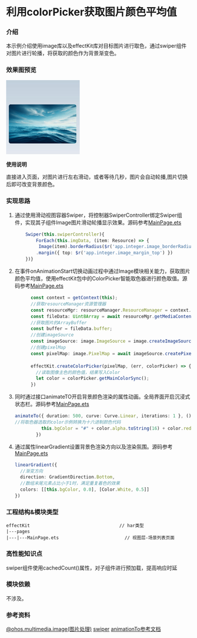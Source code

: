 # 利用colorPicker获取图片颜色平均值

### 介绍

本示例介绍使用image库以及effectKit库对目标图片进行取色，通过swiper组件对图片进行轮播，将获取的颜色作为背景渐变色。
### 效果图预览

<img src="../../product/entry/src/main/resources/base/media/color_picker.gif" width="200">

**使用说明**

直接进入页面，对图片进行左右滑动，或者等待几秒，图片会自动轮播,图片切换后即可改变背景颜色。

### 实现思路

1. 通过使用滑动视图容器Swiper，将控制器SwiperController绑定Swiper组件，实现其子组件Image图片滑动轮播显示效果。源码参考[MainPage.ets](./src/main/ets/components/mainpage/MainPage.ets)
    ```typescript
        Swiper(this.swiperController){
            ForEach(this.imgData, (item: Resource) => {
             Image(item).borderRadius($r('app.integer.image_borderRadius'))
            .margin({ top: $r('app.integer.image_margin_top') })
        })}
    ```
2. 在事件onAnimationStart切换动画过程中通过Image模块相关能力，获取图片颜色平均值，使用effectKit包中的ColorPicker智能取色器进行颜色取值。源码参考[MainPage.ets](./src/main/ets/components/mainpage/MainPage.ets)
    ```typescript
          const context = getContext(this);
          //获取resourceManager资源管理器
          const resourceMgr: resourceManager.ResourceManager = context.resourceManager;
          const fileData: Uint8Array = await resourceMgr.getMediaContent(this.imgData[targetIndex]);
          //获取图片的ArrayBuffer
          const buffer = fileData.buffer;
          //创建imageSource
          const imageSource: image.ImageSource = image.createImageSource(buffer);
          //创建pixelMap
          const pixelMap: image.PixelMap = await imageSource.createPixelMap();

          effectKit.createColorPicker(pixelMap, (err, colorPicker) => {
            //读取图像主色的颜色值，结果写入Color
            let color = colorPicker.getMainColorSync();
          })
    ```
3. 同时通过接口animateTO开启背景颜色渲染的属性动画。全局界面开启沉浸式状态栏。源码参考[MainPage.ets](./src/main/ets/components/mainpage/MainPage.ets)
    ```typescript
   animateTo({ duration: 500, curve: Curve.Linear, iterations: 1 }, () => {
   //将取色器选取的color示例转换为十六进制颜色代码
              this.bgColor = "#" + color.alpha.toString(16) + color.red.toString(16) + color.green.toString(16) + color.blue.toString(16);
            })
   
    ```
4. 通过属性linearGradient设置背景色渲染方向以及渲染氛围。源码参考[MainPage.ets](./src/main/ets/components/mainpage/MainPage.ets)
    ```typescript
    linearGradient({
      //渐变方向
      direction: GradientDirection.Bottom,
      //数组末尾元素占比小于1时，满足重复着色的效果
      colors: [[this.bgColor, 0.0], [Color.White, 0.5]]
    })
    ```


### 工程结构&模块类型
   ```
   effectKit                                  // har类型
   |---pages
   |---|---MainPage.ets                         // 视图层-场景列表页面
   ```

### 高性能知识点
swiper组件使用cachedCount()属性，对子组件进行预加载，提高响应时延

### 模块依赖

不涉及。

### 参考资料

[@ohos.multimedia.image(图片处理)](https://developer.huawei.com/consumer/cn/doc/harmonyos-references/js-apis-image-0000001821001457)
[swiper](https://developer.harmonyos.com/cn/docs/documentation/doc-references-V2/ts-container-swiper-0000001630306301-V2)
[animationTo参考文档](https://developer.huawei.com/consumer/cn/doc/harmonyos-references-V2/ts-explicit-animation-0000001478341181-V2)